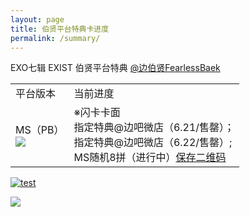 ```yaml
---
layout: page
title: 伯贤平台特典卡进度
permalink: /summary/
---
```



EXO七辑 EXIST 伯贤平台特典 [@边伯贤FearlessBaek](https://weibo.com/u/3694863325)



<font size=2>

<div class="row">
    <div class="span4">
        <table>
          <tr>
            <td>平台版本</td>
            <td>当前进度</td>
          </tr>
          <tr>
            <td style="vertical-align: middle">MS（PB）<br><a href="https://github.com/baekhyunee56/baekhyunee56.github.io/assets/74762744/f7d424e5-a1dd-4d09-b379-fce1950f8f5a"><img src="https://s2.loli.net/2023/06/22/uf3g1rBbZh2UJEs.png" ></a></td>
            <td style="vertical-align: middle">※闪卡卡面<br>指定特典@边吧微店（6.21/售罄）；<br>指定特典@边吧微店（6.22/售罄）;<br> MS随机8拼（进行中）<a href="https://github.com/baekhyunee56/baekhyunee56.github.io/assets/137210713/37bb4926-a2a8-4e9c-b881-a223c5482dd7">保存二维码</a></td>
          </tr>
        </table>
    </div>
</div>
</font>


<a href="https://github.com/baekhyunee56/baekhyunee56.github.io/assets/74762744/f7d424e5-a1dd-4d09-b379-fce1950f8f5a"><img src="https://s2.loli.net/2023/06/22/uf3g1rBbZh2UJEs.png" alt="test"></a>

<a href="https://github.com/baekhyunee56/baekhyunee56.github.io/assets/74762744/f7d424e5-a1dd-4d09-b379-fce1950f8f5a"><img src="https://s2.loli.net/2023/06/22/uf3g1rBbZh2UJEs.png" ></a>

